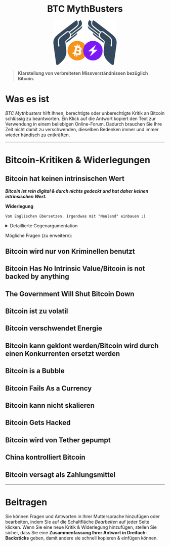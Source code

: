 <div align="center">
  <h1>BTC MythBusters</h1>
  <img width="200" src=".\_images\Logo-BTCMythBusters.png" alt="Logo der BTC MythBusters">
</div>

> **Klarstellung von verbreiteten Missverständnissen bezüglich Bitcoin.**

# Was es ist

*BTC Mythbusters* hilft Ihnen, berechtigte oder unberechtigte Kritik an Bitcoin schlüssig zu beantworten.  Ein Klick auf die Antwort kopiert den Text zur Verwendung in einem beliebigen Online-Forum. Dadurch brauchen Sie Ihre Zeit nicht damit zu verschwenden, dieselben Bedenken immer und immer wieder händisch zu entkräften.

***

# Bitcoin-Kritiken & Widerlegungen

## Bitcoin hat keinen intrinsischen Wert
***Bitcoin ist rein digital & durch nichts gedeckt und hat daher keinen intrinsischen Wert.***

**Widerlegung**
```
Vom Englischen übersetzen. Irgendwas mit "Neuland" einbauen ;)
```
<Details>
  <summary>Detaillierte Gegenargumentation</summary>

  Hier kommt die detaillierte Widerlegung
  Lorem ipsum dolor sit, amet consectetur adipisicing elit. Magnam magni reiciendis itaque libero possimus totam eligendi mollitia eum? Optio voluptatem magnam explicabo rem sunt sed officia minus quisquam ad repellendus!Lorem ipsum dolor sit, amet consectetur adipisicing elit. Magnam magni reiciendis itaque libero possimus totam eligendi mollitia eum? Optio voluptatem magnam explicabo rem sunt sed officia minus quisquam ad repellendus!

  Lorem ipsum dolor sit, amet consectetur adipisicing elit. Magnam magni reiciendis itaque libero possimus totam eligendi mollitia eum? Optio voluptatem magnam explicabo rem sunt sed officia minus quisquam ad repellendus!Lorem ipsum dolor sit, amet consectetur adipisicing elit. Magnam magni reiciendis itaque libero possimus totam eligendi mollitia eum? Optio voluptatem magnam explicabo rem sunt sed officia minus quisquam ad repellendus!
</details>

Mögliche Fragen (zu erweitern):

## Bitcoin wird nur von Kriminellen benutzt
## Bitcoin Has No Intrinsic Value/Bitcoin is not backed by anything
## The Government Will Shut Bitcoin Down
## Bitcoin ist zu volatil
## Bitcoin verschwendet Energie
## Bitcoin kann geklont werden/Bitcoin wird durch einen Konkurrenten ersetzt werden
## Bitcoin is a Bubble
## Bitcoin Fails As a Currency
## Bitcoin kann nicht skalieren
## Bitcoin Gets Hacked
## Bitcoin wird von Tether gepumpt
## China kontrolliert Bitcoin
## Bitcoin versagt als Zahlungsmittel


***

# Beitragen

Sie können Fragen und Antworten in Ihrer Muttersprache hinzufügen oder bearbeiten, indem Sie auf die Schaltfläche *Bearbeiten* auf jeder Seite klicken. Wenn Sie eine neue Kritik & Widerlegung hinzufügen, stellen Sie sicher, dass Sie eine **Zusammenfassung Ihrer Antwort in Dreifach-Backsticks** geben, damit andere sie schnell kopieren & einfügen können.